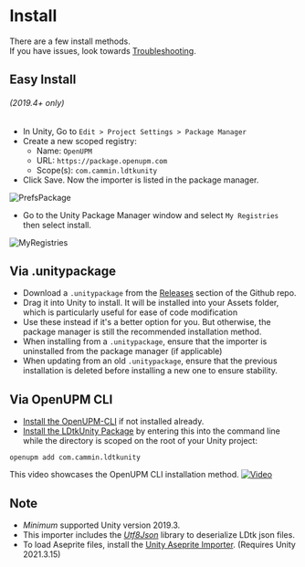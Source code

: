 # Install

There are a few install methods.  
If you have issues, look towards [Troubleshooting](../Topics/topic_Troubleshooting.md).

## Easy Install 
###### (2019.4+ only)
- In Unity, Go to `Edit > Project Settings > Package Manager`
- Create a new scoped registry:
  - Name: `OpenUPM`
  - URL: `https://package.openupm.com`
  - Scope(s): `com.cammin.ldtkunity`
- Click Save. Now the importer is listed in the package manager.

![PrefsPackage](../../images/img_Unity_Package_Prefs.png)

- Go to the Unity Package Manager window and select `My Registries` then select install.

![MyRegistries](../../images/img_Unity_Package_MyRegistries.png)


## Via .unitypackage
- Download a `.unitypackage` from the [Releases](https://github.com/Cammin/LDtkToUnity/releases) section of the Github repo.
- Drag it into Unity to install. It will be installed into your Assets folder, which is particularly useful for ease of code modification
- Use these instead if it's a better option for you. But otherwise, the package manager is still the recommended installation method.
- When installing from a `.unitypackage`, ensure that the importer is uninstalled from the package manager (if applicable)
- When updating from an old `.unitypackage`, ensure that the previous installation is deleted before installing a new one to ensure stability.

## Via OpenUPM CLI
- [Install the OpenUPM-CLI](https://openupm.com/docs/getting-started.html#installing-openupm-cli) if not installed already.
- [Install the LDtkUnity Package](https://openupm.com/docs/getting-started.html#installing-a-upm-package) by entering this into the command line while the directory is scoped on the root of your Unity project:  
```
openupm add com.cammin.ldtkunity
```
This video showcases the OpenUPM CLI installation method.
[![Video](../../images/img_Video_Install.png)](https://youtu.be/ah5MLaU5m8s)

## Note
- *Minimum* supported Unity version 2019.3.  
- This importer includes the [*Utf8Json*](https://github.com/neuecc/Utf8Json) library to deserialize LDtk json files.
- To load Aseprite files, install the [Unity Aseprite Importer](https://docs.unity3d.com/Packages/com.unity.2d.aseprite@1.0/manual/index.html). (Requires Unity 2021.3.15)  